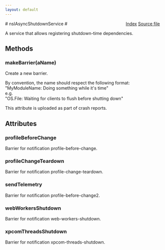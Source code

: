 ```yaml
---
layout: default
---
```

<div class='links' style='float:right'><a href="../index.html">Index</a>
<a href="http://dxr.mozilla.org/mozilla-central/source/toolkit/components/asyncshutdown/nsIAsyncShutdown.idl">Source file</a>
</div>
# nsIAsyncShutdownService #
  
A service that allows registering shutdown-time dependencies.  
  

## Methods ##

### makeBarrier(aName) ###
  
Create a new barrier.  
  
By convention, the name should respect the following format:  
"MyModuleName: Doing something while it's time"  
e.g.  
"OS.File: Waiting for clients to flush before shutting down"  
  
This attribute is uploaded as part of crash reports.  
  

## Attributes ##

### profileBeforeChange ###
  
Barrier for notification profile-before-change.  
  

### profileChangeTeardown ###
  
Barrier for notification profile-change-teardown.  
  

### sendTelemetry ###
  
Barrier for notification profile-before-change2.  
  

### webWorkersShutdown ###
  
Barrier for notification web-workers-shutdown.  
  

### xpcomThreadsShutdown ###
  
Barrier for notification xpcom-threads-shutdown.  
  
